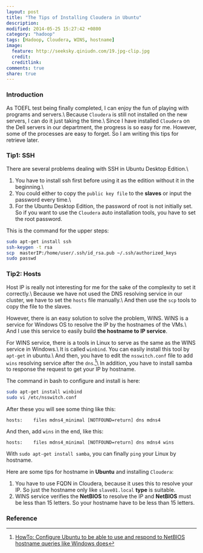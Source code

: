 ```yaml
---
layout: post
title: "The Tips of Installing Cloudera in Ubuntu"
description:
modified: 2014-05-25 15:27:42 +0800
category: "hadoop"
tags: [Hadoop, Cloudera, WINS, hostname]
image:
  feature: http://seeksky.qiniudn.com/19.jpg-clip.jpg
  credit:
  creditlink:
comments: true
share: true
---
```


### Introduction
As TOEFL test being finally completed, I can enjoy the fun of playing with programs and servers.\\
Because `Cloudera` is still not installed on the new servers, I can do it just taking the time.\\
Since I have installed `Cloudera` on the Dell servers in our department, the progress is so easy for me. However, some of the processes are easy to forget. So I am writing this tips for retrieve later.

<!--more-->

### Tip1: SSH
There are several problems dealing with SSH in Ubuntu Desktop Edition.\\
 1. You have to install ssh first before using it as the edition without it in the beginning.\\
 2. You could either to copy the `public key file` to the **slaves** or input the password every time.\\
 3. For the Ubuntu Desktop Edition, the password of root is not initially set. So if you want to use the `Cloudera` auto installation tools, you have to set the root password.

This is the command for the upper steps:

~~~ bash
sudo apt-get install ssh
ssh-keygen -t rsa
scp  masterIP:/home/user/.ssh/id_rsa.pub ~/.ssh/authorized_keys
sudo passwd
~~~

### Tip2: Hosts
Host IP is really not interesting for me for the sake of the complexity to set it correctly.\\
Because we have not used the DNS resolving service in our cluster, we have to set the `hosts` file manually.\\
And then use the `scp` tools to copy the file to the slaves.

However, there is an easy solution to solve the problem, WINS. WINS is a service for Windows OS to resolve the IP by the hostnames of the VMs.\\
And I use this service to easily build **the hostname to IP service**.

For WINS service, there is a tools in Linux to serve as the same as the WINS service in Windows.\\
It is called `winbind`. You can easily install this tool by `apt-get` in ubuntu.\\
And then, you have to edit the `nsswitch.conf` file to add `wins` resolving service after the `dns`.[^1]\\
In addition, you have to install samba to response the request to get your IP by hostname.

The command in bash to configure and install is here:

~~~ bash
sudo apt-get install winbind
sudo vi /etc/nsswitch.conf
~~~

After these you will see some thing like this:

~~~
hosts:    files mdns4_minimal [NOTFOUND=return] dns mdns4
~~~

And then, add `wins` in the end, like this:

~~~
hosts:    files mdns4_minimal [NOTFOUND=return] dns mdns4 wins
~~~

With `sudo apt-get install samba`, you can finally `ping` your Linux by hostname.

Here are some tips for hostname in **Ubuntu** and installing `Cloudera`:

 1. You have to use FQDN in Cloudera, because it uses this to resolve your IP.
 So just the hostname only like `slave01.local` **type** is suitable.
 2. WINS service verifies the **NetBIOS** to resolve the IP
 and **NetBIOS** must be less than 15 letters. So your hostname have to be less than 15 letters.


### Reference

[^1]: [HowTo: Configure Ubuntu to be able to use and respond to NetBIOS hostname queries like Windows does](http://www.serenux.com/2009/09/howto-configure-ubuntu-to-be-able-to-use-and-respond-to-netbios-hostname-queries-like-windows-does/)
